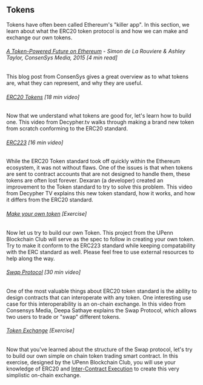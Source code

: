 ## Tokens

Tokens have often been called Ethereum's "killer app".  In this section, we learn about what the ERC20 token protocol is and how we can make and exchange our own tokens.

###### [A Token-Powered Future on Ethereum](https://medium.com/@ConsenSys/tokens-on-ethereum-e9e61dac9b4e) - Simon de La Rouviere & Ashley Taylor, ConsenSys Media, 2015 \[4 min read\]

This blog post from ConsenSys gives a great overview as to what tokens are, what they can represent, and why they are useful.

###### [ERC20 Tokens](http://decypher.tv/series/ethereum-development/video/20) \[18 min video\]

Now that we understand what tokens are good for, let's learn how to build one.  This video from Decypher.tv walks through making a brand new token from scratch conforming to the ERC20 standard.

###### [ERC223](https://www.youtube.com/watch?v=GS62VNyPVHs) \[16 min video\]

While the ERC20 Token standard took off quickly within the Ethereum ecosystem, it was not without flaws.  One of the issues is that when tokens are sent to contract accounts that are not designed to handle them, these tokens are often lost forever.  Dexaran \(a developer\) created an improvement to the Token standard to try to solve this problem.  This video from Decypher TV explains this new token standard, how it works, and how it differs from the ERC20 standard.

###### [Make your own token](https://docs.google.com/document/d/13ch2E-yQvs0MnxXcFHe3K5zTRSNZjqjln38DqHL--to/edit?usp=sharing) \[Exercise\]

Now let us try to build our own Token.  This project from the UPenn Blockchain Club will serve as the spec to follow in creating your own token.  Try to make it conform to the ERC223 standard while keeping compatability with the ERC standard as well.  Please feel free to use external resources to help along the way.

###### [Swap Protocol](https://www.youtube.com/watch?v=lVmqHNtYdCE&feature=youtu.be) \[30 min video\]

One of the most valuable things about ERC20 token standard is the ability to design contracts that can interoperate with any token.  One interesting use case for this interoperability is an on-chain exchange.  In this video from Consensys Media, Deepa Sathaye explains the Swap Protocol, which allows two users to trade or "swap" different tokens.

###### [Token Exchange](https://docs.google.com/document/d/1kKKFvQQExN045pX2cFA_fJFY6ZsGhrtPWG73klNsVDg/edit) \[Exercise\]

Now that you've learned about the structure of the Swap protocol, let's try to build our own simple on chain token trading smart contract.  In this exercise, designed by the UPenn Blockchain Club, you will use your knowledge of ERC20 and [Inter-Contract Execution](/dev-environment-i/inter-contract-execution.md) to create this very simplistic on-chain exchange.


